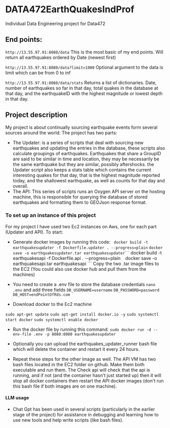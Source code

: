 # DATA472EarthQuakesIndProf
Individual Data Engineering project for Data472

## End points:
```http://13.55.97.91:8080/data```
This is the most basic of my end points. Will return all earthquakes ordered by Date (newest first) 

```http://13.55.97.91:8080/data?limit=1000``` 
Optional argument to the data is limit which can be from 0 to inf

```http://13.55.97.91:8080/data/stats```
Returns a list of dictionaries. Date, number of earthquakes so far in that day, total quakes in the database at that day, and the earthquakeID with the highest magnitude or lowest depth in that day.


## Project description 
My project is about continually sourcing earthquake events form several sources around the world. The project has two parts:
 - The Updater: is a series of scripts that deal with sourcing new earthquakes and updating the entries in the database, these scripts also calculate groupings of earthquakes. Earthquakes that share a GroupID are said to be similar in time and location, they may be necessarily be the same earthquake but they are similar, possibly aftershocks. the Updater script also keeps a stats table which contains the current interesting quakes for that day, that is the highest magnitude reported today, and the shallowest earthquake, as well as counts for that day and overall.
- The API: This series of scripts runs an Oxygen API server on the hosting machine, this is responsible for querying the database of stored earthquakes and formatting them to GEOJson response format.


### To set up an instance of this project
For my project I have used two Ec2 instances on Aws, one for each part (Updater and API). To start:
- Generate docker images by running this code:
``` docker build -t earthquakesupdater -f Dockerfile.updater . --progress=plain```
``` docker save -o earthquakesupdater.tar earthquakesupdater``
``` docker build -t earthquakesapi -f Dockerfile.api . --progress=plain ```
``` docker save -o earthquakesapi.tar earthquakesapi ```
Copy the two .tar image files to the EC2 (You could also use docker hub and pull them from the machines)

- You need to create a .env file to store the database credentials
``` nano .env ```
and add three fields
``` DB_USERNAME=username ```
``` DB_PASSWORD=password ```
``` DB_HOST=endPointOfRds.com ```

- Download docker to the Ec2 machine 

``` sudo apt-get update ```
``` sudo apt-get install docker.io -y ```
``` sudo systemctl start docker ```
``` sudo systemctl enable docker ```

- Run the docker file by running this command:
``` sudo docker run -d --env-file .env -p 8080:8080 earthquakesupdater ```

- Optionally you can upload the earthquakes_updater_runner bash file which will delete the container and restart it every 24 hours.

- Repeat these steps for the other image as well. The API VM has two bash files located in the EC2 folder on github. Make them both executable and run them. The Check api will check that the api is running, and if not (and the container hasn't just started up) then it will stop all docker containers then restart the API docker images (don't run this bash file if both images are on one machine).


#### LLM usage
- Chat Gpt has been used in several scripts (particularly in the earlier stage of the project) for assistance in debugging and learning how to use new tools and help write scripts (like bash files).